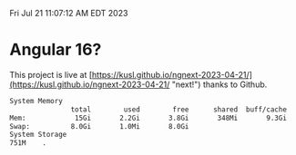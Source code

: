 Fri Jul 21 11:07:12 AM EDT 2023

# Angular 16?


This project is live at [https://kusl.github.io/ngnext-2023-04-21/](https://kusl.github.io/ngnext-2023-04-21/ "next!") thanks to Github.

```bash
System Memory
               total        used        free      shared  buff/cache   available
Mem:            15Gi       2.2Gi       3.8Gi       348Mi       9.3Gi        12Gi
Swap:          8.0Gi       1.0Mi       8.0Gi
System Storage
751M	.
```
